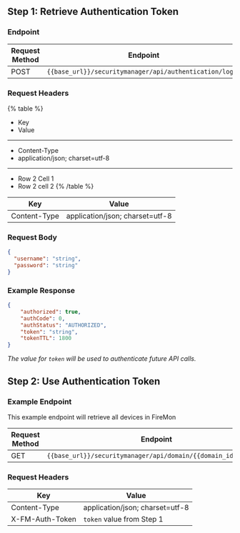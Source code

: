 ## Step 1: Retrieve Authentication Token

### Endpoint

| **Request Method** | **Endpoint**                                            |
| ------------------ | ------------------------------------------------------- |
| POST               | `{{base_url}}/securitymanager/api/authentication/login` |

### Request Headers

{% table %}
* Key
* Value
---
* Content-Type
* application/json; charset=utf-8
---
* Row 2 Cell 1
* Row 2 cell 2
  {% /table %}

| **Key**      | **Value**                       |
| ------------ | ------------------------------- |
| Content-Type | application/json; charset=utf-8 |

### Request Body

```json
{
  "username": "string",
  "password": "string"
}
```

### Example Response

```json
{
    "authorized": true,
    "authCode": 0,
    "authStatus": "AUTHORIZED",
    "token": "string",
    "tokenTTL": 1800
}
```

*The value for* *`token`* *will be used to authenticate future API calls.*

## Step 2: Use Authentication Token

### Example Endpoint

This example endpoint will retrieve all devices in FireMon

| **Request Method** | **Endpoint**                                                   |
| ------------------ | -------------------------------------------------------------- |
| GET                | `{{base_url}}/securitymanager/api/domain/{{domain_id}}/device` |

### Request Headers

| **Key**         | **Value**                       |
| --------------- | ------------------------------- |
| Content-Type    | application/json; charset=utf-8 |
| X-FM-Auth-Token | `token` value from Step 1       |

